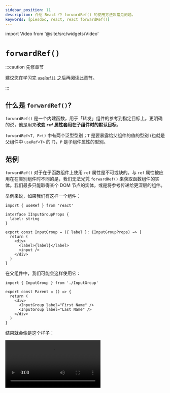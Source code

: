 ```yaml
---
sidebar_position: 11
description: 介绍 React 中 forwardRef() 的使用方法及常见问题。
keywords: [piesdoc, react, react forwardRef()]
---
```


import Video from '@site/src/widgets/Video'

# `forwardRef()`

:::caution 先修章节

建议您在学习完 [`useRef()`](./use-ref#component-instances) 之后再阅读此章节。

:::

## 什么是 `forwardRef()`?

`forwardRef()` 是一个内建函数，用于「转发」组件的参考到指定目标上。更明确的说，他是用来**改变 `ref` 属性套用在子组件时的默认目标**。

`forwardRef<T, P>()` 中有两个泛型型别；`T` 是要暴露给父组件的值的型别 (也就是父组件中 `useRef<T>` 的 `T`)，`P` 是子组件属性的型别。

## 范例

`forwardRef()` 对于在子函数组件上使用 `ref` 属性是不可或缺的。与 `ref` 属性被应用在在类别组件时不同的是，我们无法光凭 `forwardRef()` 来获取函数组件的实体。我们最多只能取得某个 DOM 节点的实体，或是将参考传递给更深层的组件。

举例来说，如果我们有这样一个组件：

```tsx title="InputGroup.tsx" showLineNumbers
import { useRef } from 'react'

interface IInputGroupProps {
  label: string
}

export const InputGroup = ({ label }: IInputGroupProps) => {
  return (
    <div>
      <label>{label}</label>
      <input />
    </div>
  )
}
```

在父组件中，我们可能会这样使用它：

```tsx title="Parent.tsx" showLineNumbers
import { InputGroup } from './InputGroup'

export const Parent = () => {
  return (
    <div>
      <InputGroup label="First Name" />
      <InputGroup label="Last Name" />
    </div>
  )
}
```

结果就会像是这个样子：

<Video src="/video/react/forward-ref_0.mov" />

目前一切都运作良好，但是我们现在被要求增加一个新的功能－在某个父组件的按钮被点击时，我们要聚焦 (focus) 在 "Last Name" 的输入框上。由于 `<input>` 标签被放在子组件中，似乎没有优雅的方式可以达成这个目的。

这就是 `forwardRef()` 有用的地方。它可以让 `ref` 属性也能在函数组件上运作，并且转发参考的对象至 `InputGroup` 中的 `<input>` 上。例如：

```tsx title="InputGroup.tsx" showLineNumbers
import { forwardRef } from 'react'

interface IInputGroupProps {
  label: string
}

// highlight-next-line
export const InputGroup = forwardRef<HTMLInputElement, IInputGroupProps>(
  // highlight-next-line
  ({ label }, ref) => {
    return (
      <div>
        <label>{label}</label>
        {/* highlight-next-line */}
        <input ref={ref} />
      </div>
    )
  }
)
```

如您所见，`ref` 并不会被放在属性 (props) 之中；相反地，它被放在 `forwardRef()` 的第二个参数中供我们使用。在将 `ref` 绑定到 `<input>` 身上之后，我们终于可以从父组件使用参考取得子组件 `<input>` 的实体：

```tsx title="Parent.tsx" showLineNumbers
import { useRef } from 'react'
import { InputGroup } from './InputGroup'

export const Parent = () => {
  // highlight-next-line
  const lastNameInput = useRef<HTMLInputElement>(null)

  const focusLastNameInput = () => {
    lastNameInput.current?.focus()
  }

  return (
    <div>
      <InputGroup label="First Name" />
      <InputGroup
        {/* highlight-next-line */}
        ref={lastNameInput}
        label="Last Name"
      />
      <button onClick={focusLastNameInput}>
        Focus Last Name Input
      </button>
    </div>
  )
}
```

<Video src="/video/react/forward-ref_1.mov" />

<details>
  <summary><code>forwardRef()</code> 能用在类别组件身上吗？</summary>

  可以，但是我们不建议这么做；为了让他动起来，一些怪招数是无法避免的。举例来说：

  ```tsx title="InputGroup.tsx" showLineNumbers
  import { Component, forwardRef } from 'react'

  interface IInputGroupProps {
    label: string
  }

  interface IInputGroupState {}

  export const InputGroup = forwardRef<HTMLInputElement, IInputGroupProps>(
    (props, ref) => {
      // highlight-next-line
      class MyComponent extends Component<IInputGroupProps, IInputGroupState> {
        render() {
          return (
            <div>
              <label>{this.props.label}</label>
              {/* highlight-next-line */}
              <input ref={ref} />
            </div>
          )
        }
      }

      // highlight-next-line
      return <MyComponent {...props} />
    }
  )
  ```

  为了取得 `forwardRef()` 中的 `ref` 并在类别组件中使用，我们得将类别组件定义在 `forwardRef()` 之中 (或是做差不多的事情)。
  
  此外，在这个范例中，由于 `MyComponent` (它是一个组件) 被定义在 `InputGroup` 中 (也是一个组件)，每次 `InputGroup` 重新渲染，`MyComponent` 就会被重新定义；代表「旧的」`<MyComponent {...props} />` 会被卸载，「新的」`<MyComponent {...props} />` 会被挂载，导致我们失去 `MyComponent` 中所有的状态。

  <Video src="/video/react/forward-ref_with-class-component.mov" />

  要解决这个问题，最简单的解决方法就是在第一次渲染之前将 `MyComponent` 的定义记下来，并且从那时起只使用它来进行渲染。例如：

  ```tsx title="InputGroup.tsx" showLineNumbers
  import { Component, forwardRef } from 'react'

  // highlight-next-line
  let MemoizedComponent: Component

  export const InputGroup = forwardRef(
    (props, ref) => {
      class MyComponent extends Component {
        // ...
      }

      // highlight-start
      if (!MemoizedComponent) {
        MemoizedComponent = MyComponent
      }
      // highlight-end

      // highlight-next-line
      return <MemoizedComponent {...props} />
    }
  )
  ```

  总而言之，为了让事情变得更简单，我们建议使用类别组件内建的 `ref` 就好了！
</details>

## `useImperativeHandle()`

虽然他的名字听起来好像和事件监听或是拖拉功能有关，但其实一点关系也没有。`useImperativeHandle()` 是一个内建的钩子 (hook)，用于**改变子组件的 `ref` 属性暴露给父组件的值**；这个钩子必须和 `forwardRef()` 一起使用 (因为那是唯一一个能在子组件取得 `ref` 属性值的方法)。

- `useImperativeHandle()` 中有三个参数，分别为：
  1. 从父组件传递下来的 `ref` 属性；也就是 `forwardRef()` 的第二个参数。
  2. 一个用于暴露数值给父组件的函数。
  3. 一个非必要的依赖值阵列 `dependencies`，用于决定被暴露的数值何时该被重新计算。类似于 [`useEffect()`](./use-effect#useeffect-是如何运作的)，`dependencies` 的默认值为 `undefined`，代表被暴露的数值会在组件重新渲染时重新计算。
- `useImperativeHandle<T, R extends T>()` 中有两个泛型别；`T` 是参考的型别 (就是父组件中 `useRef<T>` 的 `T`)，`R` 则是被暴露的值的型别，必须扩展 (extends) `T`。

`useImperativeHandle()` 的运作方式就像是把`ref`「拦截」下来，并返回任何我们想要曝光给父组件的值。

### `useImperativeHandle()` 范例

在 `useImperativeHandle()` 的帮助下，我们现在能从父组件调用定义在子组件中的方法，就像类别组件的 `ref` 属性那样。

我们必须在强调一次，这个作法只该在**标准的属性/状态无法达成您的需求，或是标准的属性/状态不便使用时**才被使用。下方是我们在 [`useRef()`](./use-ref) 章节中提到的[其中一个范例](./use-ref#组件实体)，但是使用函数组件的写法。

```tsx title="Parent.tsx" showLineNumbers
import { useRef } from 'react'
  // highlight-next-line
import { Child, IChild } from './Child'

export const Parent = () => {
  // highlight-next-line
  const child = useRef<IChild>(null)

  const makeChilGetOld = () => {
  // highlight-next-line
    child.current?.getOld()
  }

  return (
    <div>
      {/* highlight-next-line */}
      <Child ref={child} />
      <button onClick={makeChilGetOld}>
        Make Child Get Old
      </button>
    </div>
  )
}
```

```tsx title="Child.tsx" showLineNumbers
import { forwardRef, useImperativeHandle, useState } from 'react'

export interface IChild {
  getOld: () => void
}

export const Child = forwardRef<IChild>((props, ref) => {
  const [age, setAge] = useState(5)

  const getOld = () => {
    setAge((prev) => prev + 1)
  }

  // highlight-next-line
  useImperativeHandle(ref, () => ({ getOld }), [])

  return (
    <h1>Hello, I am {age} years old</h1>
  )
})
```